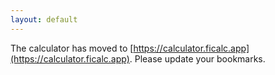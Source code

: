 ```yaml
---
layout: default
---
```


The calculator has moved to [https://calculator.ficalc.app](https://calculator.ficalc.app). Please
update your bookmarks.
